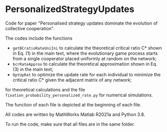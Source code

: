 # PersonalizedStrategyUpdates


Code for paper "Personalised strategy updates dominate the evolution of collective cooperation".

The codes include the functions

- `getBCratioRateUniIni` to calculate the theoretical critical ratio C* shown in Eq. (1) in the main text, where the evolutionary game process starts from a single cooperator placed uniformly at random on the network;
- `bcrRateApprox` to calculate the theoretical approximation shown in Eq. (3) in the main text;
- `OptUpRat` to optimize the update rate for each individual to minimize the critical ratio C*  given the adjacent matrix of any network;

for theoretical calculations and the file `fixation_probability_personalized_rate.py` for numerical simulations.

The function of each file is depicted at the beginning of each file.

All codes are written by MathWorks Matlab R2021a and Python 3.8.

To run the code, make sure that all files are in the same folder.
